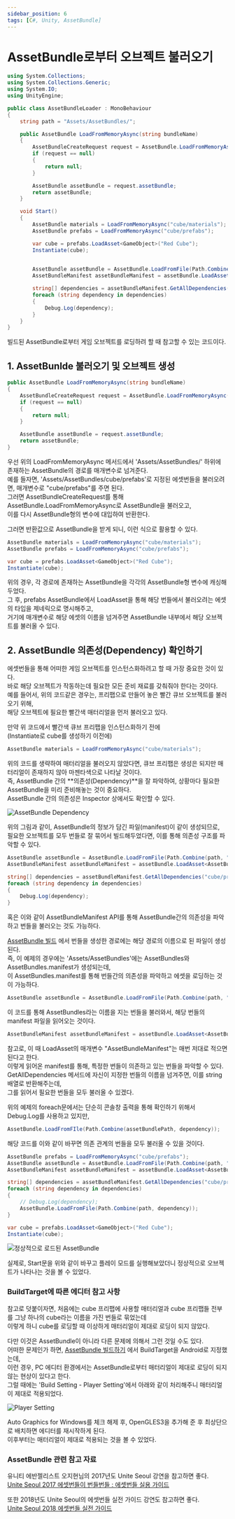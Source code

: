 ```yaml
---
sidebar_position: 6
tags: [C#, Unity, AssetBundle]
---
```


# AssetBundle로부터 오브젝트 불러오기

```C#
using System.Collections;
using System.Collections.Generic;
using System.IO;
using UnityEngine;

public class AssetBundleLoader : MonoBehaviour
{
    string path = "Assets/AssetBundles/";

    public AssetBundle LoadFromMemoryAsync(string bundleName)
    {
        AssetBundleCreateRequest request = AssetBundle.LoadFromMemoryAsync(File.ReadAllBytes(path + bundleName));
        if (request == null)
        {
            return null;
        }

        AssetBundle assetBundle = request.assetBundle;
        return assetBundle;
    }

    void Start()
    {
        AssetBundle materials = LoadFromMemoryAsync("cube/materials");
        AssetBundle prefabs = LoadFromMemoryAsync("cube/prefabs");

        var cube = prefabs.LoadAsset<GameObject>("Red Cube");
        Instantiate(cube);

        
        AssetBundle assetBundle = AssetBundle.LoadFromFile(Path.Combine(path, "AssetBundles"));
        AssetBundleManifest assetBundleManifest = assetBundle.LoadAsset<AssetBundleManifest>("AssetBundleManifest");

        string[] dependencies = assetBundleManifest.GetAllDependencies("cube/prefabs");
        foreach (string dependency in dependencies)
        {
            Debug.Log(dependency);
        }
    }
}
```

빌드된 AssetBundle로부터 게임 오브젝트를 로딩하려 할 때 참고할 수 있는 코드이다.

## 1. AssetBunlde 불러오기 및 오브젝트 생성

```C#
public AssetBundle LoadFromMemoryAsync(string bundleName)
{
    AssetBundleCreateRequest request = AssetBundle.LoadFromMemoryAsync(File.ReadAllBytes(path + bundleName));
    if (request == null)
    {
        return null;
    }

    AssetBundle assetBundle = request.assetBundle;
    return assetBundle;
}
```

우선 위의 LoadFromMemoryAsync 메서드에서 'Assets/AssetBundles/' 하위에 존재하는 AssetBundle의 경로를 매개변수로 넘겨준다.<br />
예를 들자면, 'Assets/AssetBundles/cube/prefabs'로 지정된 에셋번들을 불러오려면, 매개변수로 "cube/prefabs"를 주면 된다.<br />
그러면 AssetBundleCreateRequest를 통해 AssetBundle.LoadFromMemoryAsync로 AssetBundle을 불러오고,<br />
이를 다시 AssetBundle형의 변수에 대입하여 반환한다.

그러면 반환값으로 AssetBundle을 받게 되니, 이런 식으로 활용할 수 있다.

```C#
AssetBundle materials = LoadFromMemoryAsync("cube/materials");
AssetBundle prefabs = LoadFromMemoryAsync("cube/prefabs");

var cube = prefabs.LoadAsset<GameObject>("Red Cube");
Instantiate(cube);
```

위의 경우, 각 경로에 존재하는 AssetBundle을 각각의 AssetBundle형 변수에 캐싱해두었다.<br />
그 후, prefabs AssetBundle에서 LoadAsset을 통해 해당 번들에서 불러오려는 에셋의 타입을 제네릭으로 명시해주고,<br />
거기에 매개변수로 해당 에셋의 이름을 넘겨주면 AssetBundle 내부에서 해당 오브젝트를 불러올 수 있다.

## 2. AssetBundle 의존성(Dependency) 확인하기

에셋번들을 통해 어떠한 게임 오브젝트를 인스턴스화하려고 할 때 가장 중요한 것이 있다.<br />
바로 해당 오브젝트가 작동하는데 필요한 모든 준비 재료를 갖춰줘야 한다는 것이다.<br />
예를 들어서, 위의 코드같은 경우는, 프리팹으로 만들어 놓은 빨간 큐브 오브젝트를 불러오기 위해, <br />
해당 오브젝트에 필요한 빨간색 매터리얼을 먼저 불러오고 있다.

만약 위 코드에서 빨간색 큐브 프리팹을 인스턴스화하기 전에<br />
(Instantiate로 cube를 생성하기 이전에)

```C#
AssetBundle materials = LoadFromMemoryAsync("cube/materials");
```

위의 코드를 생략하여 매터리얼을 불러오지 않았다면, 큐브 프리팹은 생성은 되지만 매터리얼이 존재하지 않아 마젠타색으로 나타날 것이다.<br />
즉, AssetBundle 간의 **의존성(Dependency)**을 잘 파악하여, 상황마다 필요한 AssetBundle을 미리 준비해놓는 것이 중요하다.<br />
AssetBundle 간의 의존성은 Inspector 상에서도 확인할 수 있다.

![AssetBundle Dependency](Images/assetbundle6.png)

위의 그림과 같이, AssetBundle의 정보가 담긴 파일(manifest)이 같이 생성되므로, <br />
필요한 오브젝트를 모두 번들로 잘 묶어서 빌드해두었다면, 이를 통해 의존성 구조를 파악할 수 있다.

```C#
AssetBundle assetBundle = AssetBundle.LoadFromFile(Path.Combine(path, "AssetBundles"));
AssetBundleManifest assetBundleManifest = assetBundle.LoadAsset<AssetBundleManifest>("AssetBundleManifest");

string[] dependencies = assetBundleManifest.GetAllDependencies("cube/prefabs");
foreach (string dependency in dependencies)
{
    Debug.Log(dependency);
}
```

혹은 이와 같이 AssetBundleManifest API를 통해 AssetBundle간의 의존성을 파악하고 번들을 불러오는 것도 가능하다.

[AssetBundle 빌드](AssetBundle_1) 에서 번들을 생성한 경로에는 해당 경로의 이름으로 된 파일이 생성된다. <br />
즉, 이 예제의 경우에는 'Assets/AssetBundles'에는 AssetBundles와 AssetBundles.manifest가 생성되는데,<br />
이 AssetBundles.manifest를 통해 번들간의 의존성을 파악하고 에셋을 로딩하는 것이 가능하다.

```C#
AssetBundle assetBundle = AssetBundle.LoadFromFile(Path.Combine(path, "AssetBundles"));
```

이 코드를 통해 AssetBundles라는 이름을 지는 번들을 불러와서, 해당 번들의 manifest 파일을 읽어오는 것이다.

```C#
AssetBundleManifest assetBundleManifest = assetBundle.LoadAsset<AssetBundleManifest>("AssetBundleManifest");
```

참고로, 이 때 LoadAsset의 매개변수 "AssetBundleManifest"는 매번 저대로 적으면 된다고 한다.<br />
이렇게 읽어온 manifest를 통해, 특정한 번들이 의존하고 있는 번들을 파악할 수 있다.<br />
GetAllDependencies 메서드에 자신이 지정한 번들의 이름을 넘겨주면, 이를 string 배열로 반환해주는데,<br />
그를 읽어서 필요한 번들을 모두 불러올 수 있겠다.

위의 예제의 foreach문에서는 단순히 콘솔창 출력을 통해 확인하기 위해서 Debug.Log를 사용하고 있지만,<br />

```C#
AssetBundle.LoadFromFIle(Path.Combine(assetBundlePath, dependency));
```

해당 코드를 이와 같이 바꾸면 의존 관계의 번들을 모두 불러올 수 있을 것이다.

```C#
AssetBundle prefabs = LoadFromMemoryAsync("cube/prefabs");
AssetBundle assetBundle = AssetBundle.LoadFromFile(Path.Combine(path, "AssetBundles"));
AssetBundleManifest assetBundleManifest = assetBundle.LoadAsset<AssetBundleManifest>("AssetBundleManifest");

string[] dependencies = assetBundleManifest.GetAllDependencies("cube/prefabs");
foreach (string dependency in dependencies)
{
    // Debug.Log(dependency);
    AssetBundle.LoadFromFile(Path.Combine(path, dependency));
}

var cube = prefabs.LoadAsset<GameObject>("Red Cube");
Instantiate(cube);
```

![정상적으로 로드된 AssetBundle](Images/assetbundle8.png)

실제로, Start문을 위와 같이 바꾸고 플레이 모드를 실행해보았더니 정상적으로 오브젝트가 나타나는 것을 볼 수 있었다.


### BuildTarget에 따른 에디터 참고 사항

참고로 덧붙이자면, 처음에는 cube 프리팹에 사용할 매터리얼과 cube 프리팹들 전부를 그냥 하나의 cube라는 이름을 가진 번들로 묶었는데<br />
이렇게 하니 cube를 로딩할 때 이상하게 매터리얼이 제대로 로딩이 되지 않았다.

다만 이것은 AssetBundle이 아니라 다른 문제에 의해서 그런 것일 수도 있다.<br />
어떠한 문제인가 하면, [AssetBundle 빌드하기](AssetBundle_1) 에서 BuildTarget을 Android로 지정했는데,<br />
이런 경우, PC 에디터 환경에서는 AssetBundle로부터 매터리얼이 제대로 로딩이 되지 않는 현상이 있다고 한다.<br />
그럴 때에는 'Build Setting - Player Setting'에서 아래와 같이 처리해주니 매터리얼이 제대로 적용되었다.

![Player Setting](Images/assetbundle7.png)

Auto Graphics for Windows를 체크 해제 후, OpenGLES3을 추가해 준 후 최상단으로 배치하면 에디터를 재시작하게 된다.<br />
이후부터는 매터리얼이 제대로 적용되는 것을 볼 수 있었다.


### AssetBundle 관련 참고 자료

유니티 에반젤리스트 오지현님의 2017년도 Unite Seoul 강연을 참고하면 좋다.<br />
[Unite Seoul 2017 에셋번들이 번들번들 : 에셋번들 실용 가이드](https://www.youtube.com/watch?v=Z9LrkQUDzJw)

또한 2018년도 Unite Seoul의 에셋번들 실전 가이드 강연도 참고하면 좋다.<br />
[Unite Seoul 2018 에셋번들 실전 가이드](https://www.youtube.com/watch?v=Lx61ZEKEvnQ)